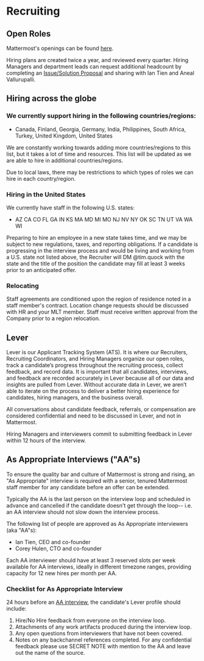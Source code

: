 # Recruiting

## Open Roles

Mattermost's openings can be found [here](https://mattermost.com/careers/).

Hiring plans are created twice a year, and reviewed every quarter. Hiring Managers and department leads can request additional headcount by completing an [Issue/Solution Proposal](https://handbook.mattermost.com/operations/operations/issue-solution) and sharing with Ian Tien and Aneal Vallurupalli.

## Hiring across the globe

### We currently support hiring in the following countries/regions:

* Canada, Finland, Georgia, Germany, India, Philippines, South Africa, Turkey, United Kingdom, United States

We are constantly working towards adding more countries/regions to this list, but it takes a lot of time and resources. This list will be updated as we are able to hire in additional countries/regions. 

Due to local laws, there may be restrictions to which types of roles we can hire in each country/region.

### Hiring in the United States

We currently have staff in the following U.S. states:

* AZ CA CO FL GA IN KS MA MD MI MO NJ NV NY OK SC TN UT VA WA WI

Preparing to hire an employee in a new state takes time, and we may be subject to new regulations, taxes, and reporting obligations. If a candidate is progressing in the interview process and would be living and working from a U.S. state not listed above, the Recruiter will DM @tim.quock with the state and the title of the position the candidate may fill at least 3 weeks prior to an anticipated offer. 

### Relocating

Staff agreements are conditioned upon the region of residence noted in a staff member's contract. Location change requests should be discussed with HR and your MLT member. Staff must receive written approval from the Company prior to a region relocation.

## Lever

Lever is our Applicant Tracking System (ATS). It is where our Recruiters, Recruiting Coordinators, and Hiring Managers organize our open roles, track a candidate’s progress throughout the recruiting process, collect feedback, and record data. It is important that all candidates, interviews, and feedback are recorded accurately in Lever because all of our data and insights are pulled from Lever. Without accurate data in Lever, we aren’t able to iterate on the process to deliver a better hiring experience for candidates, hiring managers, and the business overall. 

All conversations about candidate feedback, referrals, or compensation are considered confidential and need to be discussed in Lever, and not in Mattermost. 

Hiring Managers and interviewers commit to submitting feedback in Lever within 12 hours of the interview. 

## As Appropriate Interviews \("AA"s\)

To ensure the quality bar and culture of Mattermost is strong and rising, an "As Appropriate" interview is required with a senior, tenured Mattermost staff member for any candidate before an offer can be extended.

Typically the AA is the last person on the interview loop and scheduled in advance and cancelled if the candidate doesn't get through the loop-- i.e. an AA interview should not slow down the interview process.

The following list of people are approved as As Appropriate interviewers \(aka "AA"s\):

* Ian Tien, CEO and co-founder
* Corey Hulen, CTO and co-founder 

Each AA interviewer should have at least 3 reserved slots per week available for AA interviews, ideally in different timezone ranges, providing capacity for 12 new hires per month per AA.

### Checklist for As Appropriate Interview

24 hours before an [AA interview](recruiting.md#as-appropriate-interviews-aa-s), the candidate's Lever profile should include:

1. Hire/No Hire feedback from everyone on the interview loop.
2. Attachments of any work artifacts produced during the interview loop.
3. Any open questions from interviewers that have not been covered.
4. Notes on any backchannel references completed. For any confidential feedback please use SECRET NOTE with mention to the AA and leave out the name of the source.
